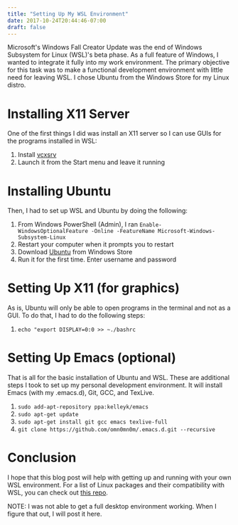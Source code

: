 ```yaml
---
title: "Setting Up My WSL Environment"
date: 2017-10-24T20:44:46-07:00
draft: false
---
```


Microsoft's Windows Fall Creator Update was the end of Windows Subsystem for Linux (WSL)'s beta phase. As a full feature of Windows, I wanted to integrate it fully into my work environment. The primary objective for this task was to make a functional development environment with little need for leaving WSL. I chose Ubuntu from the Windows Store for my Linux distro.


# Installing X11 Server
One of the first things I did was install an X11 server so I can use GUIs for the programs installed in WSL:

1. Install [vcxsrv](https://sourceforge.net/projects/vcxsrv/)
2. Launch it from the Start menu and leave it running

# Installing Ubuntu
Then, I had to set up WSL and Ubuntu by doing the following:

1. From Windows PowerShell (Admin), I ran `Enable-WindowsOptionalFeature -Online -FeatureName Microsoft-Windows-Subsystem-Linux`
2. Restart your computer when it prompts you to restart
2. Download [Ubuntu](https://www.microsoft.com/en-us/store/p/ubuntu/9nblggh4msv6) from Windows Store
3. Run it for the first time. Enter username and password

# Setting Up X11 (for graphics)
As is, Ubuntu will only be able to open programs in the terminal and not as a GUI. To do that, I had to do the following steps:

1. `echo "export DISPLAY=0:0 >> ~./bashrc`

# Setting Up Emacs (optional)
That is all for the basic installation of Ubuntu and WSL. These are additional steps I took to set up my personal development environment. It will install Emacs (with my .emacs.d), Git, GCC, and TexLive.

1. `sudo add-apt-repository ppa:kelleyk/emacs`
2. `sudo apt-get update`
3. `sudo apt-get install git gcc emacs texlive-full`
4. `git clone https://github.com/omn0mn0m/.emacs.d.git --recursive`

# Conclusion
I hope that this blog post will help with getting up and running with your own WSL environment. For a list of Linux packages and their compatibility with WSL, you can check out [this repo](https://github.com/ethanhs/WSL-Programs).

NOTE: I was not able to get a full desktop environment working. When I figure that out, I will post it here.
